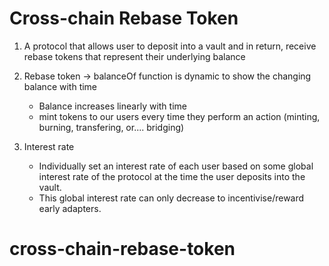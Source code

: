 # Cross-chain Rebase Token

1. A protocol that allows user to deposit into a vault and in return, receive rebase tokens that represent their underlying balance

2. Rebase token -> balanceOf function is dynamic to show the changing balance with time

   - Balance increases linearly with time
   - mint tokens to our users every time they perform an action (minting, burning, transfering, or.... bridging)

3. Interest rate
   - Individually set an interest rate of each user based on some global interest rate of the protocol at the time the user deposits into the vault.
   - This global interest rate can only decrease to incentivise/reward early adapters.
# cross-chain-rebase-token

